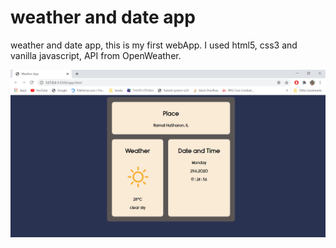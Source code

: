# weather and date app
weather and date app, this is my first webApp.
I used html5, css3 and vanilla javascript, API from OpenWeather.

![alt text](weather_app.png)
